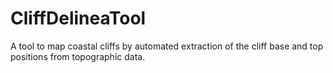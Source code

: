 # CliffDelineaTool
A tool to map coastal cliffs by automated extraction of the cliff base and top positions from topographic data.
